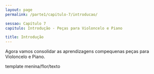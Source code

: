 ```yaml
---
layout: page
permalink: /parte1/capitulo-7/introducao/

sessao: Capítulo 7
capitulo: Introdução - Peças para Violoncelo e Piano

title: Introdução
---
```


Agora vamos consolidar as aprendizagens compequenas peças para Violoncelo e Piano.

template menina/flor/texto
